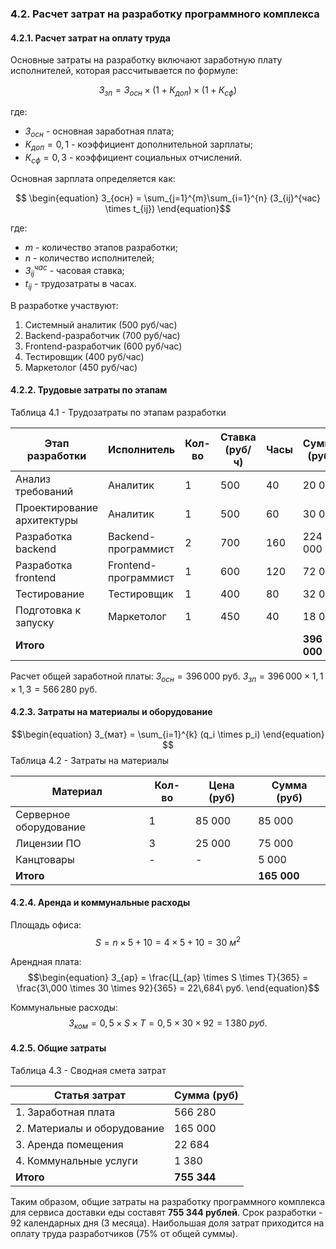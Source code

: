 ### 4.2. Расчет затрат на разработку программного комплекса

#### 4.2.1. Расчет затрат на оплату труда

Основные затраты на разработку включают заработную плату исполнителей, которая рассчитывается по формуле:

$$\begin{equation} З_{зп} = З_{осн} \times (1 + К_{доп}) \times (1 + К_{сф}) \end{equation}$$

где:
- $З_{осн}$ - основная заработная плата;
- $К_{доп} = 0,1$ - коэффициент дополнительной зарплаты;
- $К_{сф} = 0,3$ - коэффициент социальных отчислений.

Основная зарплата определяется как:

$$
\begin{equation}
З_{осн} = \sum_{j=1}^{m}\sum_{i=1}^{n} (З_{ij}^{час} \times t_{ij})
\end{equation}$$

где:
- $m$ - количество этапов разработки;
- $n$ - количество исполнителей;
- $З_{ij}^{час}$ - часовая ставка;
- $t_{ij}$ - трудозатраты в часах.

В разработке участвуют:
1. Системный аналитик (500 руб/час)
2. Backend-разработчик (700 руб/час)
3. Frontend-разработчик (600 руб/час)
4. Тестировщик (400 руб/час)
5. Маркетолог (450 руб/час)

#### 4.2.2. Трудовые затраты по этапам

Таблица 4.1 - Трудозатраты по этапам разработки

| Этап разработки | Исполнитель | Кол-во | Ставка (руб/ч) | Часы | Сумма (руб) |
|----------------|------------|--------|---------------|------|------------|
| Анализ требований | Аналитик | 1 | 500 | 40 | 20 000 |
| Проектирование архитектуры | Аналитик | 1 | 500 | 60 | 30 000 |
| Разработка backend | Backend-программист | 2 | 700 | 160 | 224 000 |
| Разработка frontend | Frontend-программист | 1 | 600 | 120 | 72 000 |
| Тестирование | Тестировщик | 1 | 400 | 80 | 32 000 |
| Подготовка к запуску | Маркетолог | 1 | 450 | 40 | 18 000 |
| **Итого** | | | | | **396 000** |

Расчет общей заработной платы:
$З_{осн} = 396\,000$ руб.
$З_{зп} = 396\,000 \times 1,1 \times 1,3 = 566\,280$ руб.

#### 4.2.3. Затраты на материалы и оборудование

$$\begin{equation}
З_{мат} = \sum_{i=1}^{k} (q_i \times p_i)
\end{equation}
$$
Таблица 4.2 - Затраты на материалы

| Материал | Кол-во | Цена (руб) | Сумма (руб) |
|---------|--------|-----------|------------|
| Серверное оборудование | 1 | 85 000 | 85 000 |
| Лицензии ПО | 3 | 25 000 | 75 000 |
| Канцтовары | - | - | 5 000 |
| **Итого** | | | **165 000** |

#### 4.2.4. Аренда и коммунальные расходы

Площадь офиса:
$$\begin{equation}
S = n \times 5 + 10 = 4 \times 5 + 10 = 30\ м^2
\end{equation}$$

Арендная плата:
$$\begin{equation}
З_{ар} = \frac{Ц_{ар} \times S \times T}{365} = \frac{3\,000 \times 30 \times 92}{365} = 22\,684\ руб.
\end{equation}$$

Коммунальные расходы:
$$\begin{equation}
З_{ком} = 0,5 \times S \times T = 0,5 \times 30 \times 92 = 1\,380\ руб.
\end{equation}$$

#### 4.2.5. Общие затраты

Таблица 4.3 - Сводная смета затрат

| Статья затрат | Сумма (руб) |
|--------------|------------|
| 1. Заработная плата | 566 280 |
| 2. Материалы и оборудование | 165 000 |
| 3. Аренда помещения | 22 684 |
| 4. Коммунальные услуги | 1 380 |
| **Итого** | **755 344** |

Таким образом, общие затраты на разработку программного комплекса для сервиса доставки еды составят **755 344 рублей**. Срок разработки - 92 календарных дня (3 месяца). Наибольшая доля затрат приходится на оплату труда разработчиков (75% от общей суммы).